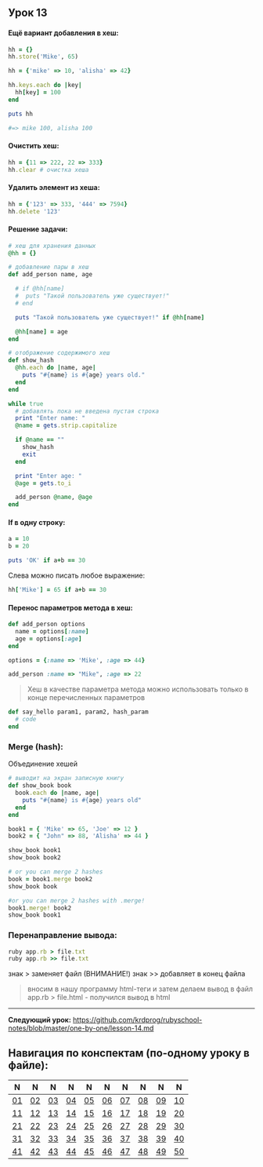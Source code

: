 ## Урок 13

#### Ещё вариант добавления в хеш:

```ruby
hh = {}
hh.store('Mike', 65)
```

```ruby
hh = {'mike' => 10, 'alisha' => 42}

hh.keys.each do |key|
  hh[key] = 100
end

puts hh

#=> mike 100, alisha 100
```

#### Очистить хеш:
```ruby
hh = {11 => 222, 22 => 333}
hh.clear # очистка хеша
```

#### Удалить элемент из хеша:

```ruby
hh = {'123' => 333, '444' => 7594}
hh.delete '123'
```

#### Решение задачи:

```ruby
# хеш для хранения данных
@hh = {}

# добавление пары в хеш
def add_person name, age

  # if @hh[name]
  #  puts "Такой пользователь уже существует!"
  # end

  puts "Такой пользователь уже существует!" if @hh[name]

  @hh[name] = age
end

# отображение содержимого хеш
def show_hash
  @hh.each do |name, age|
    puts "#{name} is #{age} years old."
  end
end

while true
  # добавлять пока не введена пустая строка
  print "Enter name: "
  @name = gets.strip.capitalize

  if @name == ""
    show_hash
    exit
  end

  print "Enter age: "
  @age = gets.to_i

  add_person @name, @age
end
```

#### If в одну строку:

```ruby
a = 10
b = 20

puts 'OK' if a+b == 30
```
Слева можно писать любое выражение:
```ruby
hh['Mike'] = 65 if a+b == 30
```

#### Перенос параметров метода в хеш:

```ruby
def add_person options
  name = options[:name]
  age = options[:age]
end

options = {:name => 'Mike', :age => 44}
```

```ruby
add_person :name => "Mike", :age => 22
```

> Хеш в качестве параметра метода можно использовать только в конце перечисленных параметров

```ruby
def say_hello param1, param2, hash_param
  # code
end
```


### Merge (hash):

Объединение хешей

```ruby
# выводит на экран записную книгу
def show_book book
  book.each do |name, age|
    puts "#{name} is #{age} years old"
  end
end

book1 = { 'Mike' => 65, 'Joe' => 12 }
book2 = { "John" => 88, 'Alisha' => 44 }

show_book book1
show_book book2

# or you can merge 2 hashes
book = book1.merge book2
show_book book

#or you can merge 2 hashes with .merge!
book1.merge! book2
show_book book1
```
### Перенаправление вывода:

```ruby
ruby app.rb > file.txt
ruby app.rb >> file.txt
```
знак > заменяет файл (ВНИМАНИЕ!)
знак >> добавляет в конец файла

> вносим в нашу программу html-теги и затем делаем вывод в файл app.rb > file.html - получился вывод в html

---
**Следующий урок:**  https://github.com/krdprog/rubyschool-notes/blob/master/one-by-one/lesson-14.md

## Навигация по конспектам (по-одному уроку в файле):

|  N  |  N  |  N  |  N  |  N  |  N  |  N  |  N  |  N  |  N  |
|-----|-----|-----|-----|-----|-----|-----|-----|-----|-----|
|  [01](https://github.com/krdprog/rubyschool-notes/blob/master/one-by-one/lesson-01.md)  |  [02](https://github.com/krdprog/rubyschool-notes/blob/master/one-by-one/lesson-02.md)   |  [03](https://github.com/krdprog/rubyschool-notes/blob/master/one-by-one/lesson-03.md)   |  [04](https://github.com/krdprog/rubyschool-notes/blob/master/one-by-one/lesson-04.md)  |  [05](https://github.com/krdprog/rubyschool-notes/blob/master/one-by-one/lesson-05.md)  |  [06](https://github.com/krdprog/rubyschool-notes/blob/master/one-by-one/lesson-06.md)  |  [07](https://github.com/krdprog/rubyschool-notes/blob/master/one-by-one/lesson-07.md)  |  [08](https://github.com/krdprog/rubyschool-notes/blob/master/one-by-one/lesson-08.md)  |  [09](https://github.com/krdprog/rubyschool-notes/blob/master/one-by-one/lesson-09.md)  |  [10](https://github.com/krdprog/rubyschool-notes/blob/master/one-by-one/lesson-10.md) |
|  [11](https://github.com/krdprog/rubyschool-notes/blob/master/one-by-one/lesson-11.md) |  [12](https://github.com/krdprog/rubyschool-notes/blob/master/one-by-one/lesson-12.md) |  [13](https://github.com/krdprog/rubyschool-notes/blob/master/one-by-one/lesson-13.md) |  [14](https://github.com/krdprog/rubyschool-notes/blob/master/one-by-one/lesson-14.md) |  [15](https://github.com/krdprog/rubyschool-notes/blob/master/one-by-one/lesson-15.md) |  [16](https://github.com/krdprog/rubyschool-notes/blob/master/one-by-one/lesson-16.md) |  [17](https://github.com/krdprog/rubyschool-notes/blob/master/one-by-one/lesson-17.md) |  [18](https://github.com/krdprog/rubyschool-notes/blob/master/one-by-one/lesson-18.md) |  [19](https://github.com/krdprog/rubyschool-notes/blob/master/one-by-one/lesson-19.md) |  [20](https://github.com/krdprog/rubyschool-notes/blob/master/one-by-one/lesson-20.md) |
|  [21](https://github.com/krdprog/rubyschool-notes/blob/master/one-by-one/lesson-21.md) |  [22](https://github.com/krdprog/rubyschool-notes/blob/master/one-by-one/lesson-22.md) |  [23](https://github.com/krdprog/rubyschool-notes/blob/master/one-by-one/lesson-23.md) |  [24](https://github.com/krdprog/rubyschool-notes/blob/master/one-by-one/lesson-24.md) |  [25](https://github.com/krdprog/rubyschool-notes/blob/master/one-by-one/lesson-25.md) |  [26](https://github.com/krdprog/rubyschool-notes/blob/master/one-by-one/lesson-26.md) |  [27](https://github.com/krdprog/rubyschool-notes/blob/master/one-by-one/lesson-27.md) |  [28](https://github.com/krdprog/rubyschool-notes/blob/master/one-by-one/lesson-28.md) |  [29](https://github.com/krdprog/rubyschool-notes/blob/master/one-by-one/lesson-29.md) |  [30](https://github.com/krdprog/rubyschool-notes/blob/master/one-by-one/lesson-30.md) |
|  [31](https://github.com/krdprog/rubyschool-notes/blob/master/one-by-one/lesson-31.md) |  [32](https://github.com/krdprog/rubyschool-notes/blob/master/one-by-one/lesson-32.md) |  [33](https://github.com/krdprog/rubyschool-notes/blob/master/one-by-one/lesson-33.md) |  [34](https://github.com/krdprog/rubyschool-notes/blob/master/one-by-one/lesson-34.md) |  [35](https://github.com/krdprog/rubyschool-notes/blob/master/one-by-one/lesson-35.md) |  [36](https://github.com/krdprog/rubyschool-notes/blob/master/one-by-one/lesson-36.md) |  [37](https://github.com/krdprog/rubyschool-notes/blob/master/one-by-one/lesson-37.md) |  [38](https://github.com/krdprog/rubyschool-notes/blob/master/one-by-one/lesson-38.md) |  [39](https://github.com/krdprog/rubyschool-notes/blob/master/one-by-one/lesson-39.md) |  [40](https://github.com/krdprog/rubyschool-notes/blob/master/one-by-one/lesson-40.md) |
|  [41](https://github.com/krdprog/rubyschool-notes/blob/master/one-by-one/lesson-41.md) |  [42](https://github.com/krdprog/rubyschool-notes/blob/master/one-by-one/lesson-42.md) |  [43](https://github.com/krdprog/rubyschool-notes/blob/master/one-by-one/lesson-43.md) |  [44](https://github.com/krdprog/rubyschool-notes/blob/master/one-by-one/lesson-44.md) |  [45](https://github.com/krdprog/rubyschool-notes/blob/master/one-by-one/lesson-45.md) |  [46](https://github.com/krdprog/rubyschool-notes/blob/master/one-by-one/lesson-46.md) |  [47](https://github.com/krdprog/rubyschool-notes/blob/master/one-by-one/lesson-47.md) |  [48](https://github.com/krdprog/rubyschool-notes/blob/master/one-by-one/lesson-48.md) |  [49](https://github.com/krdprog/rubyschool-notes/blob/master/one-by-one/lesson-49.md) |  [50](https://github.com/krdprog/rubyschool-notes/blob/master/one-by-one/lesson-50.md) |
